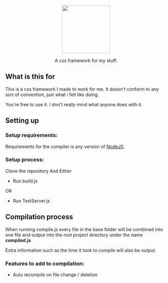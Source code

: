 <p align="center">
  <img width="150" height="150" src="https://eusv.net/images/cssStuffLossless.webp">
</p>
<p align="center">
  A css framework for my stuff.
</p>

## What is this for
This is a css framework I made to work for me. It doesn't conform to any sort of convention, just what i felt like doing.

You're free to use it. I don't really mind what anyone does with it.

## Setting up
### Setup requirements:
Requirements for the compiler is any version of [NodeJS](https://nodejs.org).

### Setup process:
Clone the repository
 And Either
 - Run build.js

OR

 - Run TestServer.js

## Compilation process
When running compile.js every file in the base folder will be combined into one file and output into the root project directory under the name **compiled.js**
 
Extra information such as the time it took to compile will also be output.

### Features to add to compilation:
 - Auto recompile on file change / deletion
